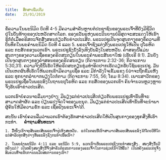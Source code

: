 ```yaml
---
title:  ສຶກສາເພີ່ມເຕີມ
date:   25/01/2019
---
```


ຂໍ້ຄວາມໃນພະນິມິດ ບົດທີ 4-5 ມີຄວາມສໍາຄັນຫຼາຍຕໍ່ປະຊາຊົນຂອງພຣະເຈົ້າທີ່ຍັງມີຊີວິດຢູ່ໃນບັ້ນທ້າຍຂອງປະຫວັດສາດໂລກ. ຂອງຂວັນແຫ່ງພຣະວິນຍານບໍລິສຸດຈະສະແດງໃຫ້ເຮົາຮູ້ກໍ່ຕໍ່ເມື່ອຄຣິສຕະຈັກສັ່ງສອນກ່ຽວກັບຂ່າວປະເສີດ. ພຣະເຢຊູເປັນຈຸດສູນກາງຂອງຂໍ້ຄວາມທີ່ບັນທຶກໃນພະຄໍາພະນິມິດ ບົດທີ 4 ແລະ 5. ພຣະເຈົ້າຊົງແຕ່ງຕັ້ງພຣະເຢຊູໃຫ້ເປັນ ປຸໂຣຫິດ ແລະ ກະສັດຂອງພວກເຮົາ. ພຣະເຢຊູຊົງນັ່ງລົງເທິງບັນລັງໃນສະຫວັນ. ຄໍາສອນນີ້ແມ່ນສູນກາງຂອງຄວາມເຊື່ອຂອງຄຣິດສະຕຽນໃນພຣະຄໍາພຣະສັນຍາໃໝ່ (ເຮັບເຣີ 8:1). ມັນຍັງເປັນຈຸດສູນກາງຂອງຄໍາສອນຂອງຄຣິດສະຕຽນ (ກິດຈະການ 2:32-36; ກິດຈະການ 5:30,31). ຄວາມຈິງຂໍ້ນີ້ເຮັດໃຫ້ຄຣິດສະຕຽນກຸ່ມທໍາອິດຢາກເຮັດວຽກຮັບໃຊ້ພຣະເຢຊູ. ມັນເປັນເຫດຜົນທີ່ເຮັດໃຫ້ພວກເຂົາມີຄວາມເຊື່ອ ແລະ ມີກໍາລັງໃຈເຂັ້ມແຂງ ບໍ່ວ່າຈະຖືກຂົ່ມເຫັງ ແລະ ທຸກຍາກລໍາບາກພຽງໃດກໍ່ຕາມ (ກິດຈະການ 7:55, 56; ໂຣມ 8:34). ເພາະສາວົກຂອງພຣະເຢຊູເຊື່ອໃນພຣະອົງໃນຖານະປຸໂຣຫິດ ແລະ ກະສັັດຂອງພວກເຂົາ ຄົນຈໍານວນຫຼວງຫຼາຍຈຶ່ງຮັບເອົາຂ່າວປະເສີດ.

ພວກເຮົາບໍ່ຄວນຈະລືມບາງຢ່າງ: ມີພຽງແຕ່ຂ່າວປະເສີດກ່ຽວກັບພຣະເຢຊູເທົ່ານັ້ນທີ່ຈະສາມາດສຳຜັດ ແລະ ປ່ຽນແປງຈິດໃຈຂອງມະນຸດ. ມີພຽງແຕ່ຂ່າວປະເສີດເທົ່ານັ້ນທີ່ຈະນໍາພາຜູ້ຄົນໃຫ້ມີຄວາມຮັກ ແລະ ເຊື່ອຟັງພຣະເຈົ້າໄດ້.

ສະນັ້ນ ເຮົາບໍ່ຄວນລືມວ່າພວກເຮົາຕ້ອງຮັກສາຂ່າວປະເສີດໃຫ້ເປັນສູນກາງຂອງທຸກສິ່ງທີ່ເຮົາກະທໍາ. 
 
**ຄໍາຖາມສົນທະນາ**

`1.	ມື້ໜຶ່ງເຮົາຈະສັນລະເສີນພຣະເຈົ້າຢູ່ເທິງສະຫວັນ. ແຕ່ໃນຕອນນີ້ເຮົາສາມາດສັນລະເສີນພຣະອົງໄດ້ໂດຍວິທີໃດແດ່ສໍາລັບທຸກສິ່ງຢ່າງທີ່ພຣະອົງຊົງກະທໍາເພື່ອເຮົາ?`

`2.	ໃນພະຄໍາພະນິມິດ 4:11 ແລະ ພະນິມິດ 5:9, ພວກເຮົາເຫັນພຣະເຢຊູຊົງກະທໍາສອງສິ່ງ. ສອງສິ່ງນັ້ນມີຫຍັງແດ່? ເປັນຫຍັງສອງສິ່ງນີ້ຈຶ່ງສໍາຄັນຕໍ່ແຜນການຂອງພຣະເຈົ້າໃນການຊ່ວຍເຮົາໃຫ້ພົ້ນ? ເປັນຫຍັງພຣະເຢຊູຈຶ່ງສົມຄວນທີ່ຈະຮັບການນະມັດສະການຂອງເຮົາ?`